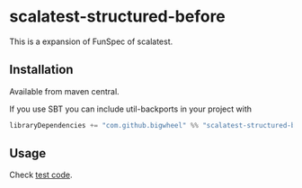 # scalatest-structured-before

This is a expansion of FunSpec of scalatest.

## Installation

Available from maven central.

If you use SBT you can include util-backports in your project with

```scala
libraryDependencies += "com.github.bigwheel" %% "scalatest-structured-before" % "1.0"
```

## Usage

Check [test code](https://github.com/bigwheel/scalatest-structured-before/blob/master/src/test/scala/com/github/bigwheel/scalatest/FunSpecExSpec.scala).
